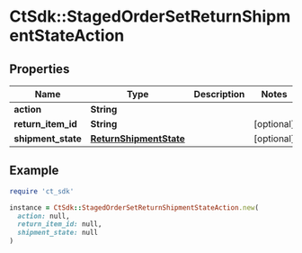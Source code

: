 # CtSdk::StagedOrderSetReturnShipmentStateAction

## Properties

| Name | Type | Description | Notes |
| ---- | ---- | ----------- | ----- |
| **action** | **String** |  |  |
| **return_item_id** | **String** |  | [optional] |
| **shipment_state** | [**ReturnShipmentState**](ReturnShipmentState.md) |  | [optional] |

## Example

```ruby
require 'ct_sdk'

instance = CtSdk::StagedOrderSetReturnShipmentStateAction.new(
  action: null,
  return_item_id: null,
  shipment_state: null
)
```

